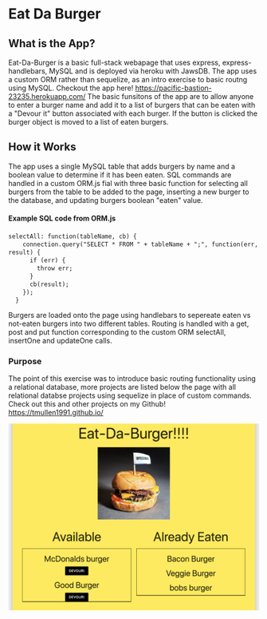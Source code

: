 # Eat Da Burger

## What is the App?

Eat-Da-Burger is a basic full-stack webapage that uses express, express-handlebars, MySQL and is deployed via heroku with JawsDB. The app uses a custom ORM rather than sequelize, as an intro exercise to basic routng using MySQL. Checkout the app here! https://pacific-bastion-23235.herokuapp.com/ The basic funsitons of the app are to allow anyone to enter a burger name and add it to a list of burgers that can be eaten with a "Devour it" button associated with each burger. If the button is clicked the burger object is moved to a list of eaten burgers.

## How it Works

The app uses a single MySQL table that adds burgers by name and a boolean value to determine if it has been eaten. SQL commands are handled in a custom ORM.js fial with three basic function for selecting all burgers from the table to be added to the page, inserting a new burger to the database, and updating burgers boolean "eaten" value. 

#### Example SQL code from ORM.js

```
selectAll: function(tableName, cb) {
    connection.query("SELECT * FROM " + tableName + ";", function(err, result) {
      if (err) {
        throw err;
      }
      cb(result);
    });
  }
```

Burgers are loaded onto the page using handlebars to sepereate eaten vs not-eaten burgers into two different tables. Routing is handled with a get, post and put function corresponding to the custom ORM selectAll, insertOne and updateOne calls.

### Purpose

The point of this exercise was to introduce basic routing functionality using a relational database, more projects are listed below the page with all relational databse projects using sequelize in place of custom commands. Check out this and other projects on my Github! https://tmullen1991.github.io/

![Alt Text](image/burger.png)

